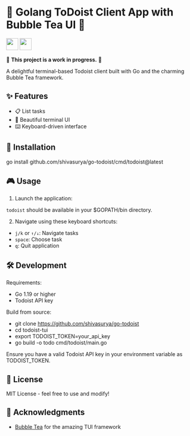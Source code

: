 # 📝 Golang ToDoist Client App with Bubble Tea UI 🫧

<img height="32" width="32" src="https://cdn.simpleicons.org/todoist" />
<img height="32" width="32" src="https://cdn.simpleicons.org/go" />

</br>

🚧 **This project is a work in progress.** 🚧

A delightful terminal-based Todoist client built with Go and the charming Bubble Tea framework.

## ✨ Features

- 📋 List tasks
- 🎨 Beautiful terminal UI
- ⌨️ Keyboard-driven interface

## 🚀 Installation

go install github.com/shivasurya/go-todoist/cmd/todoist@latest

## 🎮 Usage

1. Launch the application:

`todoist` should be available in your $GOPATH/bin directory.

2. Navigate using these keyboard shortcuts:
- `j/k` or `↑/↓`: Navigate tasks
- `space`: Choose task
- `q`: Quit application

## 🛠️ Development

Requirements:
- Go 1.19 or higher
- Todoist API key

Build from source:

- git clone https://github.com/shivasurya/go-todoist
- cd todoist-tui
- export TODOIST_TOKEN=your_api_key
- go build -o todo cmd/todoist/main.go

Ensure you have a valid Todoist API key in your environment variable as TODOIST_TOKEN.

## 📄 License

MIT License - feel free to use and modify!

## 🙏 Acknowledgments

- [Bubble Tea](https://github.com/charmbracelet/bubbletea) for the amazing TUI framework